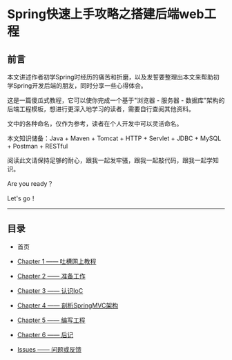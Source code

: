 # Spring快速上手攻略之搭建后端web工程

## 前言

本文讲述作者初学Spring时经历的痛苦和折磨，以及发誓要整理出本文来帮助初学Spring开发后端的朋友，同时分享一些心得体会。

这是一篇傻瓜式教程，它可以使你完成一个基于"浏览器 - 服务器 - 数据库"架构的后端工程模板，想进行更深入地学习的读者，需要自行查阅其他资料。

文中的各种命名，仅作为参考，读者在个人开发中可以灵活命名。

本文知识储备：Java + Maven + Tomcat + HTTP + Servlet + JDBC + MySQL + Postman + RESTful

阅读此文请保持足够的耐心，跟我一起发牢骚，跟我一起敲代码，跟我一起学知识。

Are you ready？

Let's go！

---
## 目录

- 首页

- [Chapter 1 —— 吐槽网上教程](Chapter1.md)

- [Chapter 2 —— 准备工作](Chapter2.md)

- [Chapter 3 —— 认识IoC](Chapter3.md)

- [Chapter 4 —— 剖析SpringMVC架构](Chapter4.md)

- [Chapter 5 —— 编写工程](Chapter5.md)

- [Chapter 6 —— 后记](Chapter6.md)

- [Issues —— 问题或反馈](https://github.com/frogfans/SpringWebServer-Teaching/issues)
